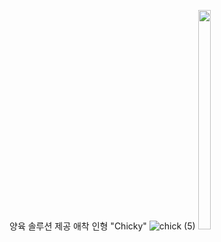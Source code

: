 양육 솔루션 제공 애착 인형 "Chicky"
![chick (5)](https://github.com/user-attachments/assets/19208420-964b-4093-ba98-4ab7069131b1)
<img src="https://github.com/user-attachments/assets/19208420-964b-4093-ba98-4ab7069131b1" width="20%" height="30%">
